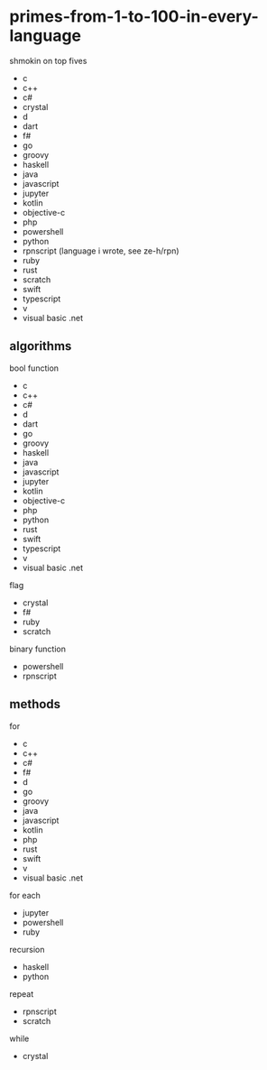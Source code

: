 # primes-from-1-to-100-in-every-language
shmokin on top fives
- c
- c++
- c#
- crystal
- d
- dart
- f#
- go
- groovy
- haskell
- java
- javascript
- jupyter
- kotlin
- objective-c
- php
- powershell
- python
- rpnscript (language i wrote, see ze-h/rpn)
- ruby
- rust
- scratch
- swift
- typescript
- v
- visual basic .net

## algorithms
bool function
- c
- c++
- c#
- d
- dart
- go
- groovy
- haskell
- java
- javascript
- jupyter
- kotlin
- objective-c
- php
- python
- rust
- swift
- typescript
- v
- visual basic .net

flag
- crystal
- f#
- ruby
- scratch

binary function
- powershell
- rpnscript

## methods
for
- c
- c++
- c#
- f#
- d
- go
- groovy
- java
- javascript
- kotlin
- php
- rust
- swift
- v
- visual basic .net

for each
- jupyter
- powershell
- ruby

recursion
- haskell
- python

repeat
- rpnscript
- scratch

while
- crystal